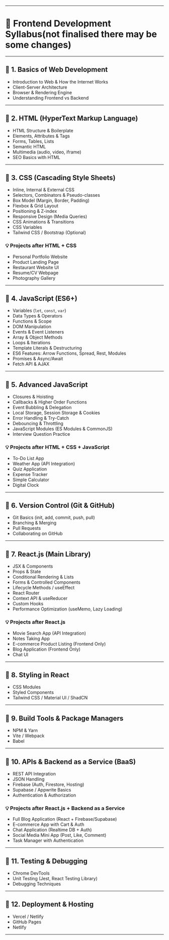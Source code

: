 
---
# 🎯 Frontend Development Syllabus(not finalised there may be some changes)

---

## 📌 1. Basics of Web Development

* Introduction to Web & How the Internet Works
* Client-Server Architecture
* Browser & Rendering Engine
* Understanding Frontend vs Backend

---

## 📌 2. HTML (HyperText Markup Language)

* HTML Structure & Boilerplate
* Elements, Attributes & Tags
* Forms, Tables, Lists
* Semantic HTML
* Multimedia (audio, video, iframe)
* SEO Basics with HTML

---

## 📌 3. CSS (Cascading Style Sheets)

* Inline, Internal & External CSS
* Selectors, Combinators & Pseudo-classes
* Box Model (Margin, Border, Padding)
* Flexbox & Grid Layout
* Positioning & Z-index
* Responsive Design (Media Queries)
* CSS Animations & Transitions
* CSS Variables
* Tailwind CSS / Bootstrap (Optional)

### 💡 Projects after HTML + CSS

* Personal Portfolio Website
* Product Landing Page
* Restaurant Website UI
* Resume/CV Webpage
* Photography Gallery

---

## 📌 4. JavaScript (ES6+)

* Variables (`let`, `const`, `var`)
* Data Types & Operators
* Functions & Scope
* DOM Manipulation
* Events & Event Listeners
* Array & Object Methods
* Loops & Iterations
* Template Literals & Destructuring
* ES6 Features: Arrow Functions, Spread, Rest, Modules
* Promises & Async/Await
* Fetch API & AJAX

---

## 📌 5. Advanced JavaScript

* Closures & Hoisting
* Callbacks & Higher Order Functions
* Event Bubbling & Delegation
* Local Storage, Session Storage & Cookies
* Error Handling & Try-Catch
* Debouncing & Throttling
* JavaScript Modules (ES Modules & CommonJS)
* Interview Question Practice

### 💡 Projects after HTML + CSS + JavaScript

* To-Do List App
* Weather App (API Integration)
* Quiz Application
* Expense Tracker
* Simple Calculator
* Digital Clock

---

## 📌 6. Version Control (Git & GitHub)

* Git Basics (init, add, commit, push, pull)
* Branching & Merging
* Pull Requests
* Collaborating on GitHub

---

## 📌 7. React.js (Main Library)

* JSX & Components
* Props & State
* Conditional Rendering & Lists
* Forms & Controlled Components
* Lifecycle Methods / useEffect
* React Router
* Context API & useReducer
* Custom Hooks
* Performance Optimization (useMemo, Lazy Loading)

### 💡 Projects after React.js

* Movie Search App (API Integration)
* Notes Taking App
* E-commerce Product Listing (Frontend Only)
* Blog Application (Frontend Only)
* Chat UI

---

## 📌 8. Styling in React

* CSS Modules
* Styled Components
* Tailwind CSS / Material UI / ShadCN

---

## 📌 9. Build Tools & Package Managers

* NPM & Yarn
* Vite / Webpack
* Babel

---

## 📌 10. APIs & Backend as a Service (BaaS)

* REST API Integration
* JSON Handling
* Firebase (Auth, Firestore, Hosting)
* Supabase / Appwrite Basics
* Authentication & Authorization

### 💡 Projects after React.js + Backend as a Service

* Full Blog Application (React + Firebase/Supabase)
* E-commerce App with Cart & Auth
* Chat Application (Realtime DB + Auth)
* Social Media Mini App (Post, Like, Comment)
* Task Manager with Authentication

---

## 📌 11. Testing & Debugging

* Chrome DevTools
* Unit Testing (Jest, React Testing Library)
* Debugging Techniques

---

## 📌 12. Deployment & Hosting

* Vercel / Netlify
* GitHub Pages
* Netlify

---
